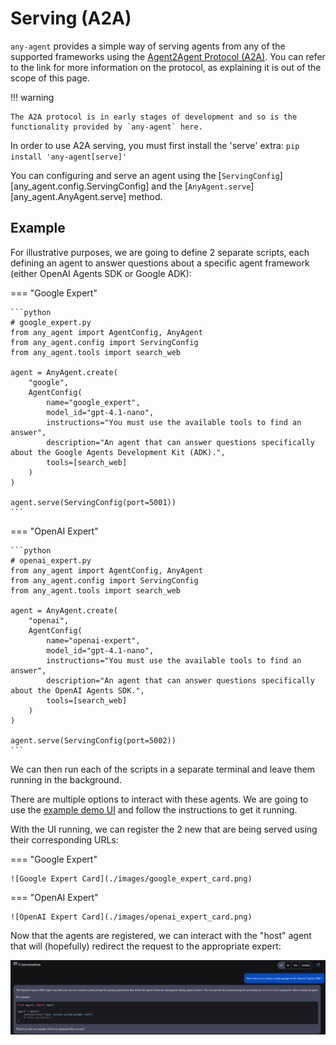 # Serving (A2A)

`any-agent` provides a simple way of serving agents from any of the supported frameworks using the
[Agent2Agent Protocol (A2A)](https://google.github.io/A2A/). You can refer to the link for more information on
the protocol, as explaining it is out of the scope of this page.

!!! warning

    The A2A protocol is in early stages of development and so is the functionality provided by `any-agent` here.

In order to use A2A serving, you must first install the 'serve' extra: `pip install 'any-agent[serve]'`

You can configuring and serve an agent using the [`ServingConfig`][any_agent.config.ServingConfig] and the [`AnyAgent.serve`][any_agent.AnyAgent.serve] method.

## Example

For illustrative purposes, we are going to define 2 separate scripts, each defining an agent to answer questions about a specific agent framework (either OpenAI Agents SDK or Google ADK):


=== "Google Expert"

    ```python
    # google_expert.py
    from any_agent import AgentConfig, AnyAgent
    from any_agent.config import ServingConfig
    from any_agent.tools import search_web

    agent = AnyAgent.create(
        "google",
        AgentConfig(
            name="google_expert",
            model_id="gpt-4.1-nano",
            instructions="You must use the available tools to find an answer",
            description="An agent that can answer questions specifically about the Google Agents Development Kit (ADK).",
            tools=[search_web]
        )
    )

    agent.serve(ServingConfig(port=5001))
    ```

=== "OpenAI Expert"

    ```python
    # openai_expert.py
    from any_agent import AgentConfig, AnyAgent
    from any_agent.config import ServingConfig
    from any_agent.tools import search_web

    agent = AnyAgent.create(
        "openai",
        AgentConfig(
            name="openai-expert",
            model_id="gpt-4.1-nano",
            instructions="You must use the available tools to find an answer",
            description="An agent that can answer questions specifically about the OpenAI Agents SDK.",
            tools=[search_web]
        )
    )

    agent.serve(ServingConfig(port=5002))
    ```

We can then run each of the scripts in a separate terminal and leave them running in the background.

There are multiple options to interact with these agents.
We are going to use the [example demo UI](https://github.com/google/A2A/blob/main/demo/README.md) and follow the instructions to get it running.

With the UI running, we can register the 2 new that are being served using their corresponding URLs:

=== "Google Expert"

    ![Google Expert Card](./images/google_expert_card.png)

=== "OpenAI Expert"

    ![OpenAI Expert Card](./images/openai_expert_card.png)

Now that the agents are registered, we can interact with the "host" agent that will (hopefully) redirect the request
to the appropriate expert:

![Host Agent Conversation](./images/host_agent_conversation.png)

